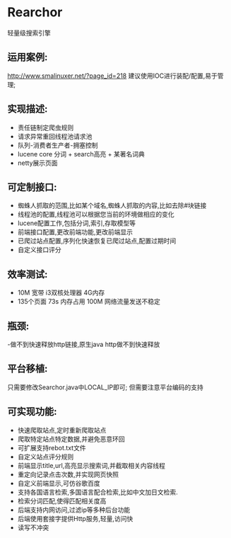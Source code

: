 Rearchor
========

轻量级搜索引擎

运用案例:
--------
http://www.smalinuxer.net/?page_id=218
建议使用IOC进行装配/配置,易于管理;

实现描述:
--------
- 责任链制定爬虫规则
- 请求异常重回线程池请求池
- 队列-消费者生产者-拥塞控制
- lucene core 分词 + search高亮 + 某著名词典
- netty展示页面

可定制接口:
--------

- 蜘蛛人抓取的范围,比如某个域名,蜘蛛人抓取的内容,比如去除#块链接
- 线程池的配置,线程池可以根据您当前的环境做相应的变化
- lucene配置工作,包括分词,索引,存取模型等
- 前端接口配置,更改前端功能,更改前端显示
- 已爬过站点配置,序列化快速恢复已爬过站点,配置过期时间
- 自定义接口评分

效率测试:
--------
- 10M 宽带 i3双核处理器 4G内存
- 135个页面 73s 内存占用 100M 网络流量发送不稳定

瓶颈:
--------
-做不到快速释放http链接,原生java http做不到快速释放

平台移植:
--------
只需要修改Searchor.java中LOCAL_IP即可;
但需要注意平台编码的支持

可实现功能:
--------
- 快速爬取站点,定时重新爬取站点
- 爬取特定站点特定数据,并避免恶意环回
- 可扩展支持rebot.txt文件
- 自定义站点评分规则
- 前端显示title,url,高亮显示搜索词,并截取相关内容线程
- 重定向记录点击次数,并实现网页快照
- 自定义前端显示,可仿谷歌百度
- 支持各国语言检索,多国语言配合检索,比如中文加日文检索.
- 检索分词匹配,使得匹配相关度高
- 后端支持内网访问,过滤ip等多种后台功能
- 后端使用套接字提供Http服务,轻量,访问快
- 读写不冲突
